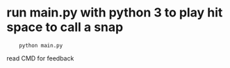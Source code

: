 # run main.py with python 3 to play hit space to call a snap 
```
    python main.py
```

read CMD for feedback